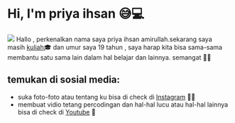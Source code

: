 # Hi, I'm priya ihsan 😅💻

<img src="https://github.com/priyaihsan/profile/blob/main/img/backgroud1.png">
Hallo , perkenalkan nama saya priya ihsan amirullah.sekarang saya masih <a href="https://www.umy.ac.id/">kuliah</a>🎓 dan umur saya 19 tahun , saya harap kita bisa sama-sama membantu satu sama lain dalam hal belajar dan lainnya. semangat 💪🏻


## temukan di sosial media: 
- suka foto-foto atau tentang ku bisa di check di <a href="https://www.instagram.com/priyaihsan_/"> Instagram</a> 🧳😎
- membuat vidio tetang percodingan dan hal-hal lucu atau hal-hal lainnya bisa di check di <a href="https://www.youtube.com/channel/UCE18XgJ0LqS3px9TaA-7qbA"> Youtube</a> 💼

